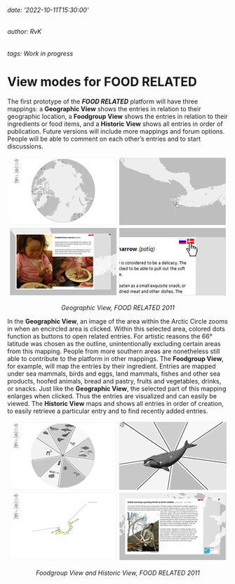 ###### date: '2022-10-11T15:30:00'
###### author: RvK
###### tags: Work in progress

# View modes for FOOD RELATED

The first prototype of the ***FOOD RELATED*** platform will have three mappings: a **Geographic View** shows the entries in relation to their geographic location, a **Foodgroup View** shows the entries in relation to their ingredients or food items, and a **Historic View** shows all entries in order of publication. Future versions will include more mappings and forum options. People will be able to comment on each other’s entries and to start discussions.

<div align="center">
  <img src="assets/images/FoodRelatedGeographicView.jpg"/>

*Geographic View, FOOD RELATED 2011*
</div>

In the **Geographic View**, an image of the area within the Arctic Circle zooms in when an encircled area is clicked. Within this selected area, colored dots function as buttons to open related entries. For artistic reasons the 66° latitude was chosen as the outline, unintentionally excluding certain areas from this mapping. People from more southern areas are nonetheless still able to contribute to the platform in other mappings. The **Foodgroup View**, for example, will map the entries by their ingredient. Entries are mapped under sea mammals, birds and eggs, land mammals, fishes and other sea products, hoofed animals, bread and pastry, fruits and vegetables, drinks, or snacks. Just like the **Geographic View**, the selected part of this mapping enlarges when clicked. Thus the entries are visualized and can easily be viewed.  The **Historic View** maps and shows all entries in order of creation, to easily retrieve a particular entry and to find recently added entries.

<div align="center">
  <img src="assets/images/FoodRelatedFoodgroupAndHistoricView.jpg"/>

*Foodgroup View and Historic View, FOOD RELATED 2011*
</div>

<br>
<br>
<br>
